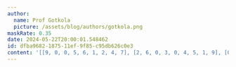 ```yaml
---
author:
  name: Prof Gotkola
  picture: /assets/blog/authors/gotkola.png
maskRate: 0.35
date: 2024-05-22T20:00:01.548462
id: dfba9682-1875-11ef-9f85-c95db626c0e3
content: '[[9, 0, 0, 5, 6, 1, 2, 4, 7], [2, 6, 0, 3, 0, 4, 5, 1, 9], [0, 5, 4, 2, 9, 7, 8, 0, 0], [5, 2, 0, 0, 1, 0, 3, 7, 0], [0, 1, 3, 7, 2, 0, 6, 0, 0], [7, 8, 6, 4, 5, 0, 1, 0, 0], [6, 0, 0, 9, 0, 5, 0, 2, 8], [3, 9, 2, 0, 0, 6, 7, 5, 0], [8, 4, 5, 1, 0, 2, 0, 0, 3]]'
---
```

